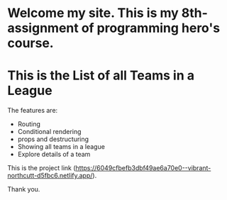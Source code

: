 # Welcome my site. This is my 8th-assignment of programming hero's course.

# This is the List of all Teams in a League

The features are:

* Routing
* Conditional rendering
* props and destructuring
* Showing all teams in a league
* Explore details of a team

This is the project link (https://6049cfbefb3dbf49ae6a70e0--vibrant-northcutt-d5fbc6.netlify.app/).

Thank you.


